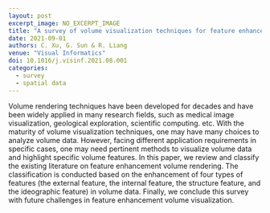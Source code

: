 ```yaml
---
layout: post
excerpt_image: NO_EXCERPT_IMAGE
title: "A survey of volume visualization techniques for feature enhancement"
date: 2021-09-01
authors: C. Xu, G. Sun & R. Liang
venue: "Visual Informatics"
doi: 10.1016/j.visinf.2021.08.001
categories:
  - survey
  - spatial data
---
```

Volume rendering techniques have been developed for decades and have been widely applied in many research fields, such as medical image visualization, geological exploration, scientific computing. etc. With the maturity of volume visualization techniques, one may have many choices to analyze volume data. However, facing different application requirements in specific cases, one may need pertinent methods to visualize volume data and highlight specific volume features. In this paper, we review and classify the existing literature on feature enhancement volume rendering. The classification is conducted based on the enhancement of four types of features (the external feature, the internal feature, the structure feature, and the ideographic feature) in volume data. Finally, we conclude this survey with future challenges in feature enhancement volume visualization.
